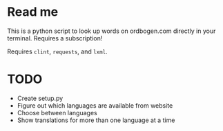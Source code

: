 Read me
=========

This is a python script to look up words on ordbogen.com directly in your terminal. Requires a subscription!

Requires `clint`, `requests`, and `lxml`.

TODO
======
- Create setup.py
- Figure out which languages are available from website
- Choose between languages
- Show translations for more than one language at a time